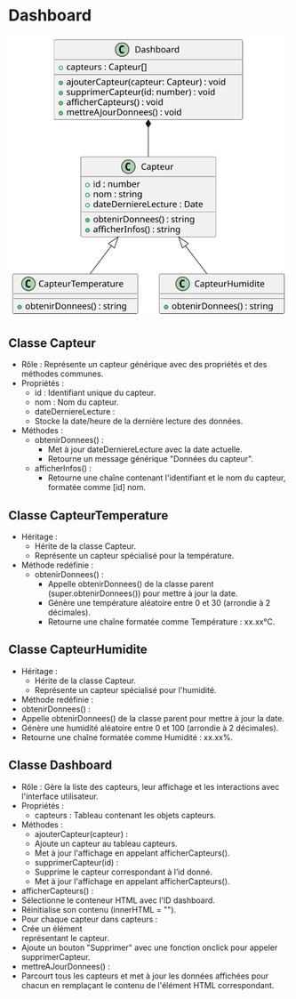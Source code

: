 # Dashboard
![Texte alternatif](classes.svg)
## Classe Capteur
- Rôle : Représente un capteur générique avec des propriétés et des méthodes communes.
- Propriétés :
  - id : Identifiant unique du capteur.
  - nom : Nom du capteur.
  - dateDerniereLecture :
   - Stocke la date/heure de la dernière lecture des données.
- Méthodes :
  - obtenirDonnees() :
    - Met à jour dateDerniereLecture avec la date actuelle.
    - Retourne un message générique "Données du capteur".
  - afficherInfos() :
    - Retourne une chaîne contenant l'identifiant et le nom du capteur, formatée comme [id] nom.
## Classe CapteurTemperature
- Héritage :
  - Hérite de la classe Capteur.
  - Représente un capteur spécialisé pour la température.
- Méthode redéfinie :
  - obtenirDonnees() :
    - Appelle obtenirDonnees() de la classe parent (super.obtenirDonnees()) pour mettre à jour la date.
    - Génère une température aléatoire entre 0 et 30 (arrondie à 2 décimales).
    - Retourne une chaîne formatée comme Température : xx.xx°C.
## Classe CapteurHumidite
- Héritage :
  - Hérite de la classe Capteur.
  - Représente un capteur spécialisé pour l'humidité.
- Méthode redéfinie :
 - obtenirDonnees() :
  - Appelle obtenirDonnees() de la classe parent pour mettre à jour la date.
  - Génère une humidité aléatoire entre 0 et 100 (arrondie à 2 décimales).
  - Retourne une chaîne formatée comme Humidité : xx.xx%.
## Classe Dashboard
- Rôle : Gère la liste des capteurs, leur affichage et les interactions avec l'interface utilisateur.
- Propriétés :
  - capteurs : Tableau contenant les objets capteurs.
- Méthodes :
  - ajouterCapteur(capteur) :
   - Ajoute un capteur au tableau capteurs.
   - Met à jour l'affichage en appelant afficherCapteurs().
  - supprimerCapteur(id) :
   - Supprime le capteur correspondant à l’id donné.
   - Met à jour l'affichage en appelant afficherCapteurs().
 - afficherCapteurs() :
  - Sélectionne le conteneur HTML avec l'ID dashboard.
  - Réinitialise son contenu (innerHTML = "").
  - Pour chaque capteur dans capteurs :
   - Crée un élément <div> représentant le capteur.
   - Ajoute un bouton "Supprimer" avec une fonction onclick pour appeler supprimerCapteur.
 - mettreAJourDonnees() :
  - Parcourt tous les capteurs et met à jour les données affichées pour chacun en remplaçant le contenu de l'élément HTML correspondant.
